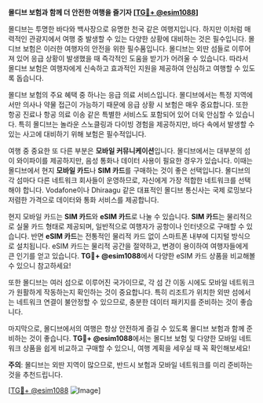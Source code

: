 **몰디브 보험과 함께 더 안전한 여행을 즐기자 [[TG💪+ @esim1088](https://t.me/s/esim1088)]**

몰디브는 투명한 바다와 백사장으로 유명한 천국 같은 여행지입니다. 하지만 이처럼 매력적인 관광지에서 여행 중 발생할 수 있는 다양한 상황에 대비하는 것은 필수입니다. 몰디브 보험은 이러한 여행자의 안전을 위한 필수품입니다. 몰디브는 외딴 섬들로 이루어져 있어 응급 상황이 발생했을 때 즉각적인 도움을 받기가 어려울 수 있습니다. 따라서 몰디브 보험은 여행자에게 신속하고 효과적인 지원을 제공하여 안심하고 여행할 수 있도록 돕습니다.

몰디브 보험의 주요 혜택 중 하나는 응급 의료 서비스입니다. 몰디브에서는 특정 지역에서만 의사나 약물 접근이 가능하기 때문에 응급 상황 시 보험은 매우 중요합니다. 또한 항공 진료나 항공 의료 이송 같은 특별한 서비스도 포함되어 있어 더욱 안심할 수 있습니다. 특히 몰디브는 놀라운 스노클링과 다이빙 경험을 제공하지만, 바다 속에서 발생할 수 있는 사고에 대비하기 위해 보험은 필수적입니다.

여행 중 중요한 또 다른 부분은 **모바일 커뮤니케이션**입니다. 몰디브에서는 대부분의 섬이 와이파이를 제공하지만, 음성 통화나 데이터 사용이 필요한 경우가 있습니다. 이때는 몰디브에서 현지 **모바일 카드**나 **SIM 카드**를 구매하는 것이 좋은 선택입니다. 몰디브의 각 섬마다 다른 네트워크 회사들이 운영하므로, 자신에게 가장 적합한 네트워크를 선택해야 합니다. Vodafone이나 Dhiraagu 같은 대표적인 몰디브 통신사는 국제 로밍보다 저렴한 가격으로 데이터와 통화 서비스를 제공합니다.

현지 모바일 카드는 **SIM 카드**와 **eSIM 카드**로 나눌 수 있습니다. **SIM 카드**는 물리적으로 실물 카드 형태로 제공되며, 일반적으로 여행자가 공항이나 인터넷으로 구매할 수 있습니다. 반면 **eSIM 카드**는 전통적인 물리적 카드 없이 스마트폰 내부에 디지털 방식으로 설치됩니다. eSIM 카드는 물리적 공간을 절약하고, 변경이 용이하여 여행자들에게 큰 인기를 얻고 있습니다. **TG💪+ @esim1088**에서 다양한 eSIM 카드 상품을 비교해볼 수 있으니 참고하세요!

또한 몰디브는 여러 섬으로 이루어진 국가이므로, 각 섬 간 이동 시에도 모바일 네트워크가 원활하게 작동하는지 확인하는 것이 중요합니다. 특히 리조트가 위치한 외딴 섬에서는 네트워크 연결이 불안정할 수 있으므로, 충분한 데이터 패키지를 준비하는 것이 좋습니다.

마지막으로, 몰디브에서의 여행은 항상 안전하게 즐길 수 있도록 몰디브 보험과 함께 준비하는 것이 좋습니다. **TG💪+ @esim1088**에서는 몰디브 보험 및 다양한 모바일 네트워크 상품을 쉽게 비교하고 구매할 수 있으니, 여행 계획을 세우실 때 꼭 확인해보세요! 

**주의**: 몰디브는 외딴 지역이 많으므로, 반드시 보험과 모바일 네트워크를 미리 준비하는 것을 추천드립니다. 

[[TG💪+ @esim1088](https://t.me/s/esim1088) ![Image](https://i.postimg.cc/Y0z9fWf4/image.png)]